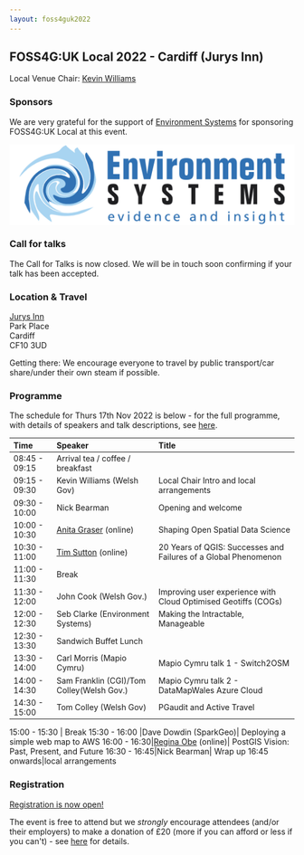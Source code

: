 ```yaml
---
layout: foss4guk2022
---
```


## FOSS4G:UK Local 2022 - Cardiff (Jurys Inn)

Local Venue Chair: [Kevin Williams](mailto:Kevin.Williams001@gov.wales)

### Sponsors
We are very grateful for the support of [Environment Systems](https://www.envsys.co.uk/) for sponsoring FOSS4G:UK Local at this event.<br>

[<img src="images/env-sys.jpg" align="middle">](https://www.envsys.co.uk/)

### Call for talks

The Call for Talks is now closed. We will be in touch soon confirming if your talk has been accepted. 

### Location & Travel

[Jurys Inn](https://www.openstreetmap.org/?mlat=51.48290&mlon=-3.17505#map=17/51.48290/-3.17505)<br>
Park Place<br>
Cardiff<br>
CF10 3UD

Getting there: We encourage everyone to travel by public transport/car share/under their own steam if possible.

### Programme

The schedule for Thurs 17th Nov 2022 is below - for the full programme, with details of speakers and talk descriptions, see [here](https://docs.google.com/spreadsheets/d/1ChtOtqO0PfZ2ckiZqqJxyV3VhP3Xm-WnkJ6NwZ2UVTM).

Time | Speaker | Title
:-----|:-----|:-----
08:45 - 09:15|Arrival tea / coffee / breakfast
09:15 - 09:30| Kevin Williams (Welsh Gov) | Local Chair Intro and local arrangements
09:30 - 10:00|Nick Bearman|Opening and welcome
10:00 - 10:30|[Anita Graser](https://anitagraser.com/) (online) |Shaping Open Spatial Data Science
10:30 - 11:00|[Tim Sutton](https://kartoza.com/the_team/HR-EMP-00002/) (online)| 20 Years of QGIS: Successes and Failures of a Global Phenomenon
11:00 - 11:30| Break
11:30 - 12:00 | John Cook (Welsh Gov.) | Improving user experience with Cloud Optimised Geotiffs (COGs)
12:00 - 12:30 | Seb Clarke (Environment Systems) | Making the Intractable, Manageable
12:30 - 13:30 | Sandwich Buffet Lunch
13:30 - 14:00 |Carl Morris (Mapio Cymru) |	Mapio Cymru talk 1 - Switch2OSM
14:00 - 14:30|Sam Franklin (CGI)/Tom Colley(Welsh Gov.) |	Mapio Cymru talk 2 - DataMapWales Azure Cloud
14:30 - 15:00 |Tom Colley (Welsh Gov)  |PGaudit and Active Travel

15:00 - 15:30 | Break
15:30 - 16:00 |Dave Dowdin (SparkGeo)|	Deploying a simple web map to AWS
16:00 - 16:30|[Regina Obe](https://twitter.com/reginaobe) (online)|  PostGIS Vision: Past, Present, and Future
16:30 - 16:45|Nick Bearman| Wrap up
16:45 onwards|local arrangements

### Registration

[Registration is now open!](https://www.eventbrite.co.uk/e/foss4g-uk-local-2022-tickets-405826868087)

The event is free to attend but we *strongly* encourage attendees (and/or their employers) to make a donation of £20 (more if you can afford or less if you can't) - see [here](https://uk.osgeo.org/foss4guk2022local/index.html#registration) for details.
